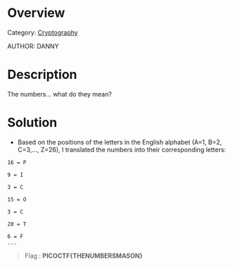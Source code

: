 # Overview 
Category: [Cryptography]()

AUTHOR: DANNY

# Description
The numbers... what do they mean?

# Solution
- Based on the positions of the letters in the English alphabet (A=1, B=2, C=3,..., Z=26), I translated the numbers into their corresponding letters:
```
16 = P

9 = I

3 = C

15 = O

3 = C

20 = T

6 = F
...
```
>Flag : **PICOCTF{THENUMBERSMASON}**